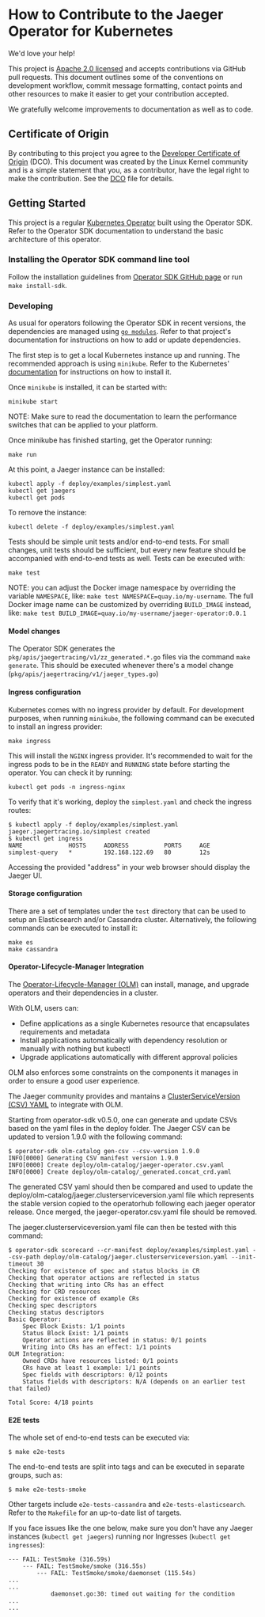 # How to Contribute to the Jaeger Operator for Kubernetes

We'd love your help!

This project is [Apache 2.0 licensed](LICENSE) and accepts contributions via GitHub pull requests. This document outlines some of the conventions on development workflow, commit message formatting, contact points and other resources to make it easier to get your contribution accepted.

We gratefully welcome improvements to documentation as well as to code.

## Certificate of Origin

By contributing to this project you agree to the [Developer Certificate of Origin](https://developercertificate.org/) (DCO). This document was created by the Linux Kernel community and is a simple statement that you, as a contributor, have the legal right to make the contribution. See the [DCO](DCO) file for details.

## Getting Started

This project is a regular [Kubernetes Operator](https://coreos.com/operators/)  built using the Operator SDK. Refer to the Operator SDK documentation to understand the basic architecture of this operator.

### Installing the Operator SDK command line tool

Follow the installation guidelines from [Operator SDK GitHub page](https://github.com/operator-framework/operator-sdk) or run `make install-sdk`.

### Developing

As usual for operators following the Operator SDK in recent versions, the dependencies are managed using [`go modules`](https://golang.org/doc/go1.11#modules). Refer to that project's documentation for instructions on how to add or update dependencies.

The first step is to get a local Kubernetes instance up and running. The recommended approach is using `minikube`. Refer to the Kubernetes'  [documentation](https://kubernetes.io/docs/tasks/tools/install-minikube/) for instructions on how to install it.

Once `minikube` is installed, it can be started with:

```
minikube start
```

NOTE: Make sure to read the documentation to learn the performance switches that can be applied to your platform.

Once minikube has finished starting, get the Operator running:

```
make run
```

At this point, a Jaeger instance can be installed:

```
kubectl apply -f deploy/examples/simplest.yaml
kubectl get jaegers
kubectl get pods
```

To remove the instance:

```
kubectl delete -f deploy/examples/simplest.yaml
```

Tests should be simple unit tests and/or end-to-end tests. For small changes, unit tests should be sufficient, but every new feature should be accompanied with end-to-end tests as well. Tests can be executed with:

```
make test
```

NOTE: you can adjust the Docker image namespace by overriding the variable `NAMESPACE`, like: `make test NAMESPACE=quay.io/my-username`. The full Docker image name can be customized by overriding `BUILD_IMAGE` instead, like: `make test BUILD_IMAGE=quay.io/my-username/jaeger-operator:0.0.1`

#### Model changes

The Operator SDK generates the `pkg/apis/jaegertracing/v1/zz_generated.*.go` files via the command `make generate`. This should be executed whenever there's a model change (`pkg/apis/jaegertracing/v1/jaeger_types.go`)

#### Ingress configuration

Kubernetes comes with no ingress provider by default. For development purposes, when running `minikube`, the following command can be executed to install an ingress provider:

```
make ingress
```

This will install the `NGINX` ingress provider. It's recommended to wait for the ingress pods to be in the `READY` and `RUNNING` state before starting the operator. You can check it by running:

```
kubectl get pods -n ingress-nginx
```

To verify that it's working, deploy the `simplest.yaml` and check the ingress routes:

```
$ kubectl apply -f deploy/examples/simplest.yaml 
jaeger.jaegertracing.io/simplest created
$ kubectl get ingress
NAME             HOSTS     ADDRESS          PORTS     AGE
simplest-query   *         192.168.122.69   80        12s
```

Accessing the provided "address" in your web browser should display the Jaeger UI.

#### Storage configuration

There are a set of templates under the `test` directory that can be used to setup an Elasticsearch and/or Cassandra cluster. Alternatively, the following commands can be executed to install it:

```
make es
make cassandra
```

#### Operator-Lifecycle-Manager Integration

The [Operator-Lifecycle-Manager (OLM)](https://github.com/operator-framework/operator-lifecycle-manager/) can install, manage, and upgrade operators and their dependencies in a cluster.

With OLM, users can:

* Define applications as a single Kubernetes resource that encapsulates requirements and metadata
* Install applications automatically with dependency resolution or manually with nothing but kubectl
* Upgrade applications automatically with different approval policies

OLM also enforces some constraints on the components it manages in order to ensure a good user experience.

The Jaeger community provides and mantains a [ClusterServiceVersion (CSV) YAML](https://github.com/operator-framework/operator-lifecycle-manager/blob/master/Documentation/design/building-your-csv.md/) to integrate with OLM.

Starting from operator-sdk v0.5.0, one can generate and update CSVs based on the yaml files in the deploy folder.
The Jaeger CSV can be updated to version 1.9.0 with the following command:

```
$ operator-sdk olm-catalog gen-csv --csv-version 1.9.0
INFO[0000] Generating CSV manifest version 1.9.0
INFO[0000] Create deploy/olm-catalog/jaeger-operator.csv.yaml 
INFO[0000] Create deploy/olm-catalog/_generated.concat_crd.yaml 
```

The generated CSV yaml should then be compared and used to update the deploy/olm-catalog/jaeger.clusterserviceversion.yaml file which represents the stable version copied to the operatorhub following each jaeger operator release. Once merged, the jaeger-operator.csv.yaml file should be removed.

The jaeger.clusterserviceversion.yaml file can then be tested with this command:

```
$ operator-sdk scorecard --cr-manifest deploy/examples/simplest.yaml --csv-path deploy/olm-catalog/jaeger.clusterserviceversion.yaml --init-timeout 30
Checking for existence of spec and status blocks in CR
Checking that operator actions are reflected in status
Checking that writing into CRs has an effect
Checking for CRD resources
Checking for existence of example CRs
Checking spec descriptors
Checking status descriptors
Basic Operator:
	Spec Block Exists: 1/1 points
	Status Block Exist: 1/1 points
	Operator actions are reflected in status: 0/1 points
	Writing into CRs has an effect: 1/1 points
OLM Integration:
	Owned CRDs have resources listed: 0/1 points
	CRs have at least 1 example: 1/1 points
	Spec fields with descriptors: 0/12 points
	Status fields with descriptors: N/A (depends on an earlier test that failed)

Total Score: 4/18 points
```

#### E2E tests

The whole set of end-to-end tests can be executed via:

```
$ make e2e-tests
```

The end-to-end tests are split into tags and can be executed in separate groups, such as:

```
$ make e2e-tests-smoke
```

Other targets include `e2e-tests-cassandra` and `e2e-tests-elasticsearch`. Refer to the `Makefile` for an up-to-date list of targets.

If you face issues like the one below, make sure you don't have any Jaeger instances (`kubectl get jaegers`) running nor Ingresses (`kubectl get ingresses`):

```
--- FAIL: TestSmoke (316.59s)
    --- FAIL: TestSmoke/smoke (316.55s)
        --- FAIL: TestSmoke/smoke/daemonset (115.54s)
...
...
            daemonset.go:30: timed out waiting for the condition
...
...
```

